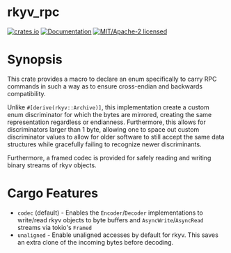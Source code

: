 rkyv_rpc
========

[![crates.io](https://img.shields.io/crates/v/rkyv_rpc.svg)](https://crates.io/crates/rkyv_rpc)
[![Documentation](https://docs.rs/rkyv_rpc/badge.svg)](https://docs.rs/rkyv_rpc)
[![MIT/Apache-2 licensed](https://img.shields.io/crates/l/rkyv_rpc.svg)](./LICENSE-Apache)

# Synopsis

This crate provides a macro to declare an enum specifically to carry RPC commands in such a way as to ensure cross-endian and backwards compatibility.

Unlike `#[derive(rkyv::Archive)]`, this implementation create a custom enum discriminator for which the bytes are mirrored, creating the same representation regardless
or endianness. Furthermore, this allows for discriminators larger than 1 byte, allowing one to space out custom discriminator values to allow for older software
to still accept the same data structures while gracefully failing to recognize newer discriminants.

Furthermore, a framed codec is provided for safely reading and writing binary streams of rkyv objects.

# Cargo Features
* `codec` (default) - Enables the `Encoder`/`Decoder` implementations to write/read rkyv objects to byte buffers and `AsyncWrite`/`AsyncRead` streams via tokio's `Framed`
* `unaligned` - Enable unaligned accesses by default for rkyv. This saves an extra clone of the incoming bytes before decoding.